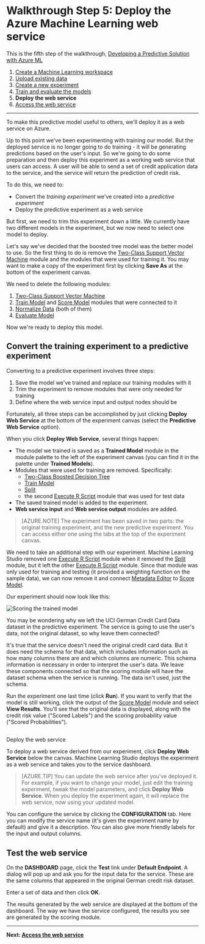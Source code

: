<properties
	pageTitle="Step 5: Deploy the Machine Learning web service | Microsoft Azure"
	description="Step 5 of the Develop a predictive solution walkthrough: Deploy a predictive experiment in Machine Learning Studio as a web service."
	services="machine-learning"
	documentationCenter=""
	authors="garyericson"
	manager="paulettm"
	editor="cgronlun"/>

<tags
	ms.service="machine-learning"
	ms.workload="data-services"
	ms.tgt_pltfrm="na"
	ms.devlang="na"
	ms.topic="article"
	ms.date="09/08/2015"
	ms.author="garye"/>


# Walkthrough Step 5: Deploy the Azure Machine Learning web service

This is the fifth step of the walkthrough, [Developing a Predictive Solution with Azure ML](machine-learning-walkthrough-develop-predictive-solution.md)


1.	[Create a Machine Learning workspace](machine-learning-walkthrough-1-create-ml-workspace.md)
2.	[Upload existing data](machine-learning-walkthrough-2-upload-data.md)
3.	[Create a new experiment](machine-learning-walkthrough-3-create-new-experiment.md)
4.	[Train and evaluate the models](machine-learning-walkthrough-4-train-and-evaluate-models.md)
5.	**Deploy the web service**
6.	[Access the web service](machine-learning-walkthrough-6-access-web-service.md)

----------

To make this predictive model useful to others, we'll deploy it as a web service on Azure.

Up to this point we've been experimenting with training our model. But the deployed service is no longer going to do training - it will be generating predictions based on the user's input. So we're going to do some preparation and then deploy this experiment as a working web service that users can access. A user will be able to send a set of credit application data to the service, and the service will return the prediction of credit risk.

To do this, we need to:  

- Convert the *training experiment* we've created into a *predictive experiment*
- Deploy the predictive experiment as a web service

But first, we need to trim this experiment down a little. We currently have two different models in the experiment, but we now need to select one model to deploy.  

Let's say we've decided that the boosted tree model was the better model to use. So the first thing to do is remove the [Two-Class Support Vector Machine][two-class-support-vector-machine] module and the modules that were used for training it. You may want to make a copy of the experiment first by clicking **Save As** at the bottom of the experiment canvas.

We need to delete the following modules:  

1.	[Two-Class Support Vector Machine][two-class-support-vector-machine]
2.	[Train Model][train-model] and [Score Model][score-model] modules that were connected to it
3.	[Normalize Data][normalize-data] (both of them)
4.	[Evaluate Model][evaluate-model]

Now we're ready to deploy this model.

## Convert the training experiment to a predictive experiment

Converting to a predictive experiment involves three steps:

1. Save the model we've trained and replace our training modules with it
2. Trim the experiment to remove modules that were only needed for training
3. Define where the web service input and output nodes should be

Fortunately, all three steps can be accomplished by just clicking **Deploy Web Service** at the bottom of the experiment canvas (select the **Predictive Web Service** option).

When you click **Deploy Web Service**, several things happen:

- The model we trained is saved as a **Trained Model** module in the module palette to the left of the experiment canvas (you can find it in the palette under **Trained Models**).
- Modules that were used for training are removed. Specifically:
  - [Two-Class Boosted Decision Tree][two-class-boosted-decision-tree]
  - [Train Model][train-model]
  - [Split][split]
  - the second [Execute R Script][execute-r-script] module that was used for test data
- The saved trained model is added to the experiment.
- **Web service input** and **Web service output** modules are added.

> [AZURE.NOTE] The experiment has been saved in two parts: the original training experiment, and the new predictive experiment. You can access either one using the tabs at the top of the experiment canvas.

We need to take an additional step with our experiment.
Machine Learning Studio removed one [Execute R Script][execute-r-script] module when it removed the [Split][split] module, but it left the other [Execute R Script][execute-r-script] module.
Since that module was only used for training and testing (it provided a weighting function on the sample data), we can now remove it and connect [Metadata Editor][metadata-editor] to [Score Model][score-model].    

Our experiment should now look like this:  

![Scoring the trained model][4]  


You may be wondering why we left the UCI German Credit Card Data dataset in the predictive experiment. The service is going to use the user's data, not the original dataset, so why leave them connected?

It's true that the service doesn't need the original credit card data. But it does need the schema for that data, which includes information such as how many columns there are and which columns are numeric. This schema information is necessary in order to interpret the user's data. We leave these components connected so that the scoring module will have the dataset schema when the service is running. The data isn't used, just the schema.  

Run the experiment one last time (click **Run**). If you want to verify that the model is still working, click the output of the [Score Model][score-model] module and select **View Results**. You'll see that the original data is displayed, along with the credit risk value ("Scored Labels") and the scoring probability value ("Scored Probabilities").  

##
Deploy the web service

To deploy a web service derived from our experiment, click **Deploy Web Service** below the canvas. Machine Learning Studio deploys the experiment as a web service and takes you to the service dashboard.   

> [AZURE.TIP] You can update the web service after you've deployed it. For example, if you want to change your model, just edit the training experiment, tweak the model parameters, and click **Deploy Web Service**. When you deploy the experiment again, it will replace the web service, now using your updated model.  

You can configure the service by clicking the **CONFIGURATION** tab. Here you can modify the service name (it's given the experiment name by default) and give it a description. You can also give more friendly labels for the input and output columns.  

## Test the web service
On the **DASHBOARD** page, click the **Test** link under **Default Endpoint**. A dialog will pop up and ask you for the input data for the service. These are the same columns that appeared in the original German credit risk dataset.  

Enter a set of data and then click **OK**.  

The results generated by the web service are displayed at the bottom of the dashboard. The way we have the service configured, the results you see are generated by the scoring module.   


----------

**Next: [Access the web service](machine-learning-walkthrough-6-access-web-service.md)**

[1]: ./media/machine-learning-walkthrough-5-publish-web-service/publish1.png
[2]: ./media/machine-learning-walkthrough-5-publish-web-service/publish2.png
[3]: ./media/machine-learning-walkthrough-5-publish-web-service/publish3.png
[4]: ./media/machine-learning-walkthrough-5-publish-web-service/publish4.png


<!-- Module References -->
[evaluate-model]: https://msdn.microsoft.com/library/azure/927d65ac-3b50-4694-9903-20f6c1672089/
[execute-r-script]: https://msdn.microsoft.com/library/azure/30806023-392b-42e0-94d6-6b775a6e0fd5/
[metadata-editor]: https://msdn.microsoft.com/library/azure/370b6676-c11c-486f-bf73-35349f842a66/
[normalize-data]: https://msdn.microsoft.com/library/azure/986df333-6748-4b85-923d-871df70d6aaf/
[score-model]: https://msdn.microsoft.com/library/azure/401b4f92-e724-4d5a-be81-d5b0ff9bdb33/
[split]: https://msdn.microsoft.com/library/azure/70530644-c97a-4ab6-85f7-88bf30a8be5f/
[train-model]: https://msdn.microsoft.com/library/azure/5cc7053e-aa30-450d-96c0-dae4be720977/
[two-class-boosted-decision-tree]: https://msdn.microsoft.com/library/azure/e3c522f8-53d9-4829-8ea4-5c6a6b75330c/
[two-class-support-vector-machine]: https://msdn.microsoft.com/library/azure/12d8479b-74b4-4e67-b8de-d32867380e20/
